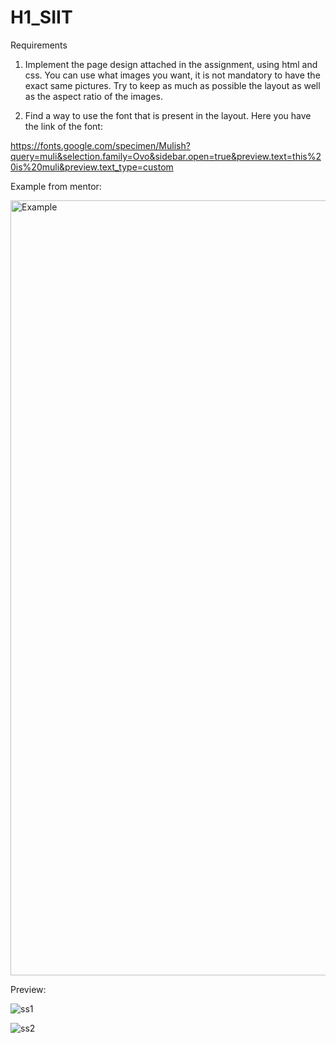 # H1_SIIT

Requirements

1. Implement the page design attached in the assignment,  using html and css. You can use what images you want, it is not mandatory to have the exact same pictures. Try to keep as much as possible the layout as well as the aspect ratio of the images.

2. Find a way to use the font that is present in the layout. Here you have the link of the font:

https://fonts.google.com/specimen/Mulish?query=muli&selection.family=Ovo&sidebar.open=true&preview.text=this%20is%20muli&preview.text_type=custom


Example from mentor:

<img width="1240" alt="Example" src="https://user-images.githubusercontent.com/64636548/134931216-0961240a-b1a6-4cff-bec7-9bc35955e542.png">


Preview: 


![ss1](https://user-images.githubusercontent.com/64636548/137639656-e3aaadb9-308c-48a2-a8e9-eff72a505ce7.png)


![ss2](https://user-images.githubusercontent.com/64636548/137639690-fe814429-c95b-4770-8985-35d070de761a.png)
